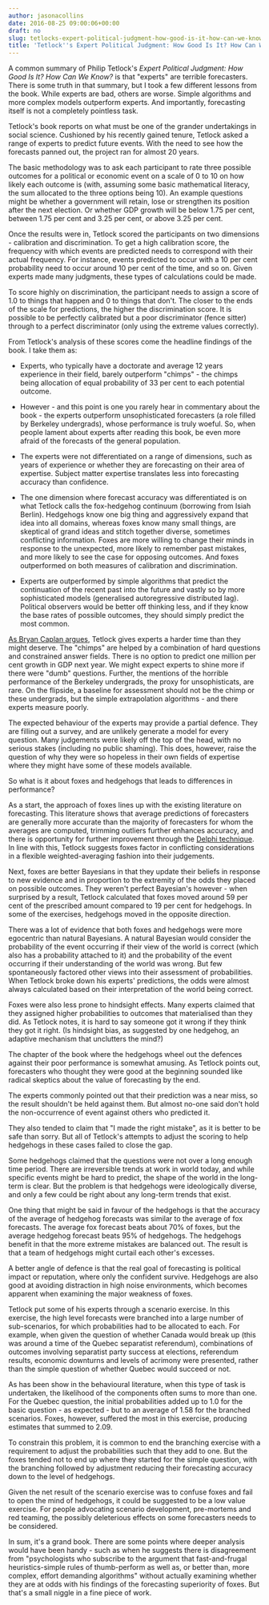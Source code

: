 ```yaml
---
author: jasonacollins
date: 2016-08-25 09:00:06+00:00
draft: no
slug: tetlocks-expert-political-judgment-how-good-is-it-how-can-we-know
title: 'Tetlock''s Expert Political Judgment: How Good Is It? How Can We Know?'
---
```


A common summary of Philip Tetlock's *Expert Political Judgment: How Good Is It? How Can We Know?* is that "experts" are terrible forecasters. There is some truth in that summary, but I took a few different lessons from the book. While experts are bad, others are worse. Simple algorithms and more complex models outperform experts. And importantly, forecasting itself is not a completely pointless task.

Tetlock's book reports on what must be one of the grander undertakings in social science. Cushioned by his recently gained tenure, Tetlock asked a range of experts to predict future events. With the need to see how the forecasts panned out, the project ran for almost 20 years.

The basic methodology was to ask each participant to rate three possible outcomes for a political or economic event on a scale of 0 to 10 on how likely each outcome is (with, assuming some basic mathematical literacy, the sum allocated to the three options being 10). An example questions might be whether a government will retain, lose or strengthen its position after the next election. Or whether GDP growth will be below 1.75 per cent, between 1.75 per cent and 3.25 per cent, or above 3.25 per cent.

Once the results were in, Tetlock scored the participants on two dimensions - calibration and discrimination. To get a high calibration score, the frequency with which events are predicted needs to correspond with their actual frequency. For instance, events predicted to occur with a 10 per cent probability need to occur around 10 per cent of the time, and so on. Given experts made many judgments, these types of calculations could be made.

To score highly on discrimination, the participant needs to assign a score of 1.0 to things that happen and 0 to things that don't. The closer to the ends of the scale for predictions, the higher the discrimination score. It is possible to be perfectly calibrated but a poor discriminator (fence sitter) through to a perfect discriminator (only using the extreme values correctly).

From Tetlock's analysis of these scores come the headline findings of the book. I take them as:
    
* Experts, who typically have a doctorate and average 12 years experience in their field, barely outperform "chimps" - the chimps being allocation of equal probability of 33 per cent to each potential outcome.

* However - and this point is one you rarely hear in commentary about the book - the experts outperform unsophisticated forecasters (a role filled by Berkeley undergrads), whose performance is truly woeful. So, when people lament about experts after reading this book, be even more afraid of the forecasts of the general population.

* The experts were not differentiated on a range of dimensions, such as years of experience or whether they are forecasting on their area of expertise. Subject matter expertise translates less into forecasting accuracy than confidence.

* The one dimension where forecast accuracy was differentiated is on what Tetlock calls the fox-hedgehog continuum (borrowing from Isiah Berlin). Hedgehogs know one big thing and aggressively expand that idea into all domains, whereas foxes know many small things, are skeptical of grand ideas and stitch together diverse, sometimes conflicting information. Foxes are more willing to change their minds in response to the unexpected, more likely to remember past mistakes, and more likely to see the case for opposing outcomes. And foxes outperformed on both measures of calibration and discrimination.

* Experts are outperformed by simple algorithms that predict the continuation of the recent past into the future and vastly so by more sophisticated models (generalised autoregressive distributed lag). Political observers would be better off thinking less, and if they know the base rates of possible outcomes, they should simply predict the most common.

[As Bryan Caplan argues](http://econlog.econlib.org/archives/2007/12/my_defense_of_e.html), Tetlock gives experts a harder time than they might deserve. The "chimps" are helped by a combination of hard questions and constrained answer fields. There is no option to predict one million per cent growth in GDP next year. We might expect experts to shine more if there were "dumb" questions. Further, the mentions of the horrible performance of the Berkeley undergrads, the proxy for unsophisticats, are rare. On the flipside, a baseline for assessment should not be the chimp or these undergrads, but the simple extrapolation algorithms - and there experts measure poorly.

The expected behaviour of the experts may provide a partial defence. They are filling out a survey, and are unlikely generate a model for every question. Many judgements were likely off the top of the head, with no serious stakes (including no public shaming). This does, however, raise the question of why they were so hopeless in their own fields of expertise where they might have some of these models available.

So what is it about foxes and hedgehogs that leads to differences in performance?

As a start, the approach of foxes lines up with the existing literature on forecasting. This literature shows that average predictions of forecasters are generally more accurate than the majority of forecasters for whom the averages are computed, trimming outliers further enhances accuracy, and there is opportunity for further improvement through the [Delphi technique](https://en.wikipedia.org/wiki/Delphi_method). In line with this, Tetlock suggests foxes factor in conflicting considerations in a flexible weighted-averaging fashion into their judgements.

Next, foxes are better Bayesians in that they update their beliefs in response to new evidence and in proportion to the extremity of the odds they placed on possible outcomes. They weren't perfect Bayesian's however - when surprised by a result, Tetlock calculated that foxes moved around 59 per cent of the prescribed amount compared to 19 per cent for hedgehogs. In some of the exercises, hedgehogs moved in the opposite direction.

There was a lot of evidence that both foxes and hedgehogs were more egocentric than natural Bayesians. A natural Bayesian would consider the probability of the event occurring if their view of the world is correct (which also has a probability attached to it) and the probability of the event occurring if their understanding of the world was wrong. But few spontaneously factored other views into their assessment of probabilities. When Tetlock broke down his experts' predictions, the odds were almost always calculated based on their interpretation of the world being correct.

Foxes were also less prone to hindsight effects. Many experts claimed that they assigned higher probabilities to outcomes that materialised than they did. As Tetlock notes, it is hard to say someone got it wrong if they think they got it right. (Is hindsight bias, as suggested by one hedgehog, an adaptive mechanism that unclutters the mind?)

The chapter of the book where the hedgehogs wheel out the defences against their poor performance is somewhat amusing. As Tetlock points out, forecasters who thought they were good at the beginning sounded like radical skeptics about the value of forecasting by the end.

The experts commonly pointed out that their prediction was a near miss, so the result shouldn't be held against them. But almost no-one said don't hold the non-occurrence of event against others who predicted it.

They also tended to claim that "I made the right mistake", as it is better to be safe than sorry. But all of Tetlock's attempts to adjust the scoring to help hedgehogs in these cases failed to close the gap.

Some hedgehogs claimed that the questions were not over a long enough time period. There are irreversible trends at work in world today, and while specific events might be hard to predict, the shape of the world in the long-term is clear. But the problem is that hedgehogs were ideologically diverse, and only a few could be right about any long-term trends that exist.

One thing that might be said in favour of the hedgehogs is that the accuracy of the average of hedgehog forecasts was similar to the average of fox forecasts. The average fox forecast beats about 70% of foxes, but the average hedgehog forecast beats 95% of hedgehogs. The hedgehogs benefit in that the more extreme mistakes are balanced out. The result is that a team of hedgehogs might curtail each other's excesses.

A better angle of defence is that the real goal of forecasting is political impact or reputation, where only the confident survive. Hedgehogs are also good at avoiding distraction in high noise environments, which becomes apparent when examining the major weakness of foxes.

Tetlock put some of his experts through a scenario exercise. In this exercise, the high level forecasts were branched into a large number of sub-scenarios, for which probabilities had to be allocated to each. For example, when given the question of whether Canada would break up (this was around a time of the Quebec separatist referendum), combinations of outcomes involving separatist party success at elections, referendum results, economic downturns and levels of acrimony were presented, rather than the simple question of whether Quebec would succeed or not.

As has been show in the behavioural literature, when this type of task is undertaken, the likelihood of the components often sums to more than one. For the Quebec question, the initial probabilities added up to 1.0 for the basic question - as expected - but to an average of 1.58 for the branched scenarios. Foxes, however, suffered the most in this exercise, producing estimates that summed to 2.09.

To constrain this problem, it is common to end the branching exercise with a requirement to adjust the probabilities such that they add to one. But the foxes tended not to end up where they started for the simple question, with the branching followed by adjustment reducing their forecasting accuracy down to the level of hedgehogs.

Given the net result of the scenario exercise was to confuse foxes and fail to open the mind of hedgehogs, it could be suggested to be a low value exercise. For people advocating scenario development, pre-mortems and red teaming, the possibly deleterious effects on some forecasters needs to be considered.

In sum, it's a grand book. There are some points where deeper analysis would have been handy - such as when he suggests there is disagreement from "psychologists who subscribe to the argument that fast-and-frugal heuristics-simple rules of thumb-perform as well as, or better than, more complex, effort demanding algorithms" without actually examining whether they are at odds with his findings of the forecasting superiority of foxes. But that's a small niggle in a fine piece of work.

